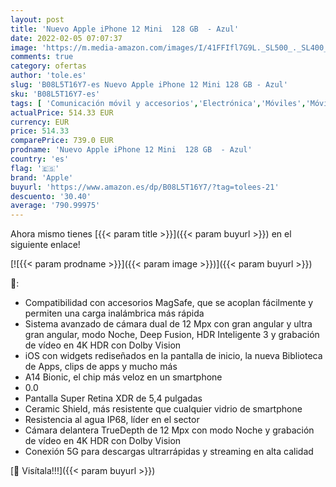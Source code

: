 ```yaml
---
layout: post
title: 'Nuevo Apple iPhone 12 Mini  128 GB  - Azul'
date: 2022-02-05 07:07:37
image: 'https://m.media-amazon.com/images/I/41FFIfl7G9L._SL500_._SL400_.jpg'
comments: true
category: ofertas
author: 'tole.es'
slug: 'B08L5T16Y7-es Nuevo Apple iPhone 12 Mini 128 GB - Azul'
sku: 'B08L5T16Y7-es'
tags: [ 'Comunicación móvil y accesorios','Electrónica','Móviles','Móviles y smartphones libres','apple','iphone', ]
actualPrice: 514.33 EUR
currency: EUR
price: 514.33
comparePrice: 739.0 EUR
prodname: 'Nuevo Apple iPhone 12 Mini  128 GB  - Azul'
country: 'es'
flag: '🇪🇸'
brand: 'Apple'
buyurl: 'https://www.amazon.es/dp/B08L5T16Y7/?tag=tolees-21'
descuento: '30.40'
average: '790.99975'
---
```


Ahora mismo tienes [{{< param title >}}]({{< param buyurl >}}) en el siguiente enlace!

[![{{< param prodname >}}]({{< param image >}})]({{< param buyurl >}})

🔎:

- Compatibilidad con accesorios MagSafe, que se acoplan fácilmente y permiten una carga inalámbrica más rápida
- Sistema avanzado de cámara dual de 12 Mpx con gran angular y ultra gran angular, modo Noche, Deep Fusion, HDR Inteligente 3 y grabación de vídeo en 4K HDR con Dolby Vision
- iOS con widgets rediseñados en la pantalla de inicio, la nueva Biblioteca de Apps, clips de apps y mucho más
- A14 Bionic, el chip más veloz en un smartphone
- 0.0
- Pantalla Super Retina XDR de 5,4 pulgadas
- Ceramic Shield, más resistente que cualquier vidrio de smartphone
- Resistencia al agua IP68, líder en el sector
- Cámara delantera TrueDepth de 12 Mpx con modo Noche y grabación de vídeo en 4K HDR con Dolby Vision
- Conexión 5G para descargas ultrarrápidas y streaming en alta calidad

[🛒 Visítala!!!]({{< param buyurl >}})
